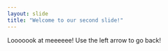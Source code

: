 ```yaml
---
layout: slide
title: "Welcome to our second slide!"
---
```

Looooook at meeeeee!
Use the left arrow to go back!
